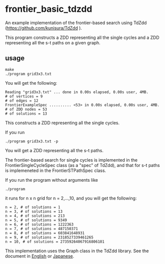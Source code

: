 # frontier_basic_tdzdd

An example implementation of the frontier-based search
using TdZdd (https://github.com/kunisura/TdZdd ).

This program constructs a ZDD representing all the single cycles and a ZDD representing all the s-t paths on a given graph.

## usage

```
make
./program grid3x3.txt
```

You will get the following:

```
Reading "grid3x3.txt" ... done in 0.00s elapsed, 0.00s user, 4MB.
# of vertices = 9
# of edges = 12
FrontierExampleSpec .......... <53> in 0.00s elapsed, 0.00s user, 4MB.
# of ZDD nodes = 53
# of solutions = 13
```

This constructs a ZDD representing all the single cycles.

If you run

```
./program grid3x3.txt -p
```

You will get a ZDD representing all the s-t paths.

The frontier-based search for single cycles is implemented in the FrontierSingleCycleSpec class
(as a "spec" of TdZdd),
and that for s-t paths is implemeneted in the FrontierSTPathSpec class.

If you run the program without arguments like

```
./program
```

it runs for n x n grid for n = 2,...,10, and you will get the following:

```
n = 2, # of solutions = 1
n = 3, # of solutions = 13
n = 4, # of solutions = 213
n = 5, # of solutions = 9349
n = 6, # of solutions = 1222363
n = 7, # of solutions = 487150371
n = 8, # of solutions = 603841648931
n = 9, # of solutions = 2318527339461265
n = 10, # of solutions = 27359264067916806101
```

This implementation uses the Graph class in the TdZdd library. See the document in [English](https://github.com/junkawahara/documents/blob/master/tdzdd_graph_en.md) or [Japanese](https://github.com/junkawahara/documents/blob/master/tdzdd_graph_ja.md).

